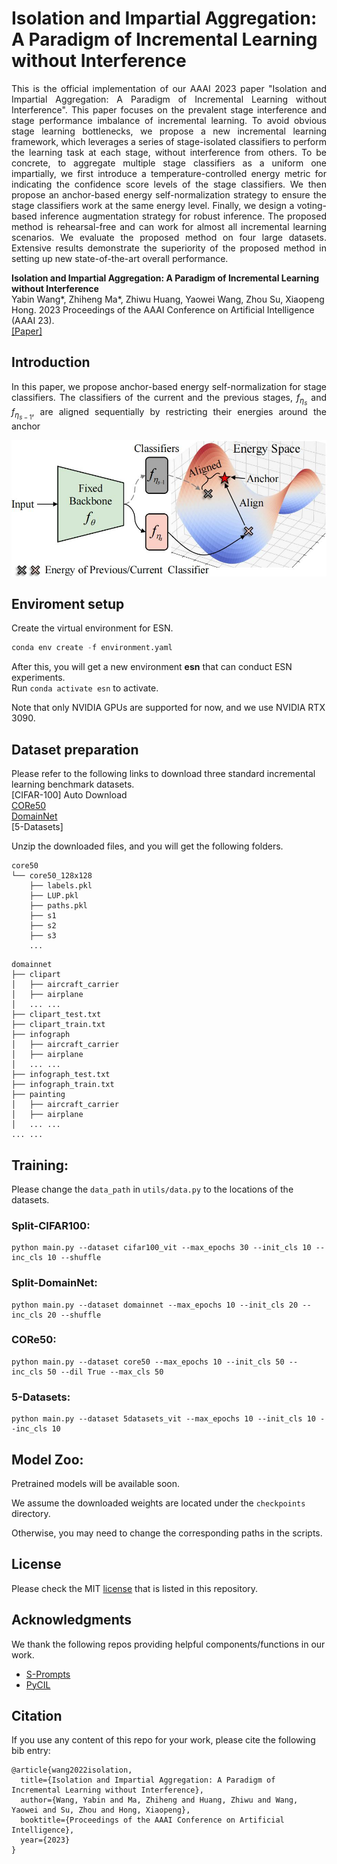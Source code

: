# Isolation and Impartial Aggregation: A Paradigm of Incremental Learning without Interference

<div align="justify">
  This is the official implementation of our AAAI 2023 paper "Isolation and Impartial Aggregation: A Paradigm of Incremental Learning without Interference".
This paper focuses on the prevalent stage interference and stage performance imbalance of incremental learning. To avoid obvious stage learning bottlenecks, we propose a new incremental learning framework, which leverages a series of stage-isolated classifiers to perform the learning task at each stage, without interference from others. To be concrete, to aggregate multiple stage classifiers as a uniform one impartially, we first introduce a temperature-controlled energy metric for indicating the confidence score levels of the stage classifiers. We then propose an anchor-based energy self-normalization strategy to ensure the stage classifiers work at the same energy level. Finally, we design a voting-based inference augmentation strategy for robust inference. The proposed method is rehearsal-free and can work for almost all incremental learning scenarios. We evaluate the proposed method on four large datasets. Extensive results demonstrate the superiority of the proposed method in setting up new state-of-the-art overall performance.
</div>


**Isolation and Impartial Aggregation: A Paradigm of Incremental Learning without Interference** <br>
Yabin Wang*, Zhiheng Ma*, Zhiwu Huang, Yaowei Wang, Zhou Su, Xiaopeng Hong. 2023 Proceedings of the AAAI Conference on Artificial Intelligence (AAAI 23). <br>
[[Paper]](https://arxiv.org/abs/2211.15969)

## Introduction

<div align="justify">



In this paper, we propose anchor-based energy self-normalization for stage classifiers. 
The classifiers of the current and the previous stages, $f_{\eta_s}$ and $f_{\eta_{s-1}}$, are aligned sequentially by restricting their energies around the anchor
</div>

![overview.jpg](overview.jpg)



## Enviroment setup
Create the virtual environment for ESN.
```python
conda env create -f environment.yaml
```
After this, you will get a new environment **esn** that can conduct ESN experiments.  
Run `conda activate esn` to activate.

Note that only NVIDIA GPUs are supported for now, and we use NVIDIA RTX 3090. 

## Dataset preparation
Please refer to the following links to download three standard incremental learning benchmark datasets.   
[CIFAR-100] Auto Download  
[CORe50](https://vlomonaco.github.io/core50/index.html#dataset)  
[DomainNet](http://ai.bu.edu/M3SDA/)  
[5-Datasets] 

Unzip the downloaded files, and you will get the following folders.

```
core50
└── core50_128x128
    ├── labels.pkl
    ├── LUP.pkl
    ├── paths.pkl
    ├── s1
    ├── s2
    ├── s3
    ...
```

```
domainnet
├── clipart
│   ├── aircraft_carrier
│   ├── airplane
│   ... ...
├── clipart_test.txt
├── clipart_train.txt
├── infograph
│   ├── aircraft_carrier
│   ├── airplane
│   ... ...
├── infograph_test.txt
├── infograph_train.txt
├── painting
│   ├── aircraft_carrier
│   ├── airplane
│   ... ...
... ...
```

## Training:

Please change the `data_path` in `utils/data.py` to the locations of the datasets.

### Split-CIFAR100:
```
python main.py --dataset cifar100_vit --max_epochs 30 --init_cls 10 --inc_cls 10 --shuffle
```

### Split-DomainNet:
```
python main.py --dataset domainnet --max_epochs 10 --init_cls 20 --inc_cls 20 --shuffle
```

### CORe50:
```
python main.py --dataset core50 --max_epochs 10 --init_cls 50 --inc_cls 50 --dil True --max_cls 50
```

### 5-Datasets:
```
python main.py --dataset 5datasets_vit --max_epochs 10 --init_cls 10 --inc_cls 10 
```

## Model Zoo:

Pretrained models will be available soon.

We assume the downloaded weights are located under the `checkpoints` directory.

Otherwise, you may need to change the corresponding paths in the scripts.


[comment]: <> (## Results)

[comment]: <> (![results1.png]&#40;results1.png&#41;)

[comment]: <> (![results2.png]&#40;results2.png&#41;)

[comment]: <> (![results3.png]&#40;results3.png&#41;)

## License

Please check the MIT  [license](./LICENSE) that is listed in this repository.

## Acknowledgments

We thank the following repos providing helpful components/functions in our work.

- [S-Prompts](https://github.com/iamwangyabin/S-Prompts)
- [PyCIL](https://github.com/G-U-N/PyCIL)

## Citation

If you use any content of this repo for your work, please cite the following bib entry:
```
@article{wang2022isolation,
  title={Isolation and Impartial Aggregation: A Paradigm of Incremental Learning without Interference},
  author={Wang, Yabin and Ma, Zhiheng and Huang, Zhiwu and Wang, Yaowei and Su, Zhou and Hong, Xiaopeng},
  booktitle={Proceedings of the AAAI Conference on Artificial Intelligence},
  year={2023}
}
```
